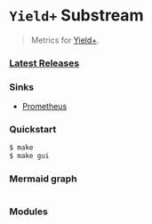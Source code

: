 # `Yield+` Substream

> Metrics for [Yield+](https://tokenyield.io).

### [Latest Releases](https://github.com/eosnetworkfoundation/eosio.yield-substreams/releases)

### Sinks
- [Prometheus](https://github.com/pinax-network/substreams-sink-prometheus.rs)

### Quickstart

```bash
$ make
$ make gui
```

### Mermaid graph

```mermaid
```

### Modules

```yaml
```